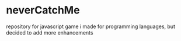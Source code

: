 # neverCatchMe
repository for javascript game i made for programming languages, but decided to add more enhancements
